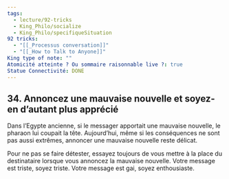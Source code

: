 ```yaml
---
tags:
  - lecture/92-tricks
  - King_Philo/socialize
  - King_Philo/specifiqueSituation
92 tricks:
  - "[[_Processus conversation]]"
  - "[[_How to Talk to Anyone]]"
King type of note: ""
Atomicité atteinte ? Ou sommaire raisonnable live ?: true
Statue Connectivité: DONE
---
```


## 34. Annoncez une mauvaise nouvelle et soyez-en d’autant plus apprécié

Dans l’Egypte ancienne, si le messager apportait une mauvaise nouvelle, le pharaon lui coupait la tête. Aujourd’hui, même si les conséquences ne sont pas aussi extrêmes, annoncer une mauvaise nouvelle reste délicat.

Pour ne pas se faire détester, essayez toujours de vous mettre à la place du destinataire lorsque vous annoncez la mauvaise nouvelle. Votre message est triste, soyez triste. Votre message est gai, soyez enthousiaste.